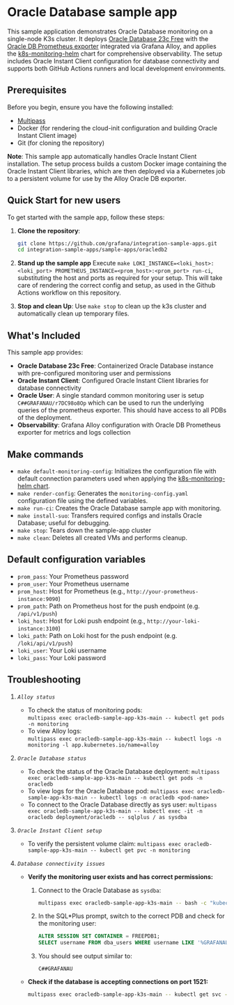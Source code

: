 # Oracle Database sample app

This sample application demonstrates Oracle Database monitoring on a single-node K3s cluster. It deploys [Oracle Database 23c Free](https://www.oracle.com/database/free) with the [Oracle DB Prometheus exporter](https://github.com/grafana/alloy/blob/main/docs/sources/reference/components/prometheus/prometheus.exporter.oracledb.md) integrated via Grafana Alloy, and applies the [k8s-monitoring-helm](https://github.com/grafana/k8s-monitoring-helm) chart for comprehensive observability. The setup includes Oracle Instant Client configuration for database connectivity and supports both GitHub Actions runners and local development environments.

## Prerequisites

Before you begin, ensure you have the following installed:

- [Multipass](https://multipass.run/)
- Docker (for rendering the cloud-init configuration and building Oracle Instant Client image)
- Git (for cloning the repository)

**Note**: This sample app automatically handles Oracle Instant Client installation. The setup process builds a custom Docker image containing the Oracle Instant Client libraries, which are then deployed via a Kubernetes job to a persistent volume for use by the Alloy Oracle DB exporter.

## Quick Start for new users

To get started with the sample app, follow these steps:

1. **Clone the repository**: 
   ```sh
   git clone https://github.com/grafana/integration-sample-apps.git
   cd integration-sample-apps/sample-apps/oracledb2
   ```

2. **Stand up the sample app**
   Execute `make LOKI_INSTANCE=<loki_host>:<loki_port> PROMETHEUS_INSTANCE=<prom_host>:<prom_port> run-ci`, substituting the host and ports as required for your setup.
   This will take care of rendering the correct config and setup, as used in the Github Actions workflow on this repository.

6. **Stop and clean Up**: 
   Use `make stop` to clean up the k3s cluster and automatically clean up temporary files.

## What's Included

This sample app provides:

- **Oracle Database 23c Free**: Containerized Oracle Database instance with pre-configured monitoring user and permissions
- **Oracle Instant Client**: Configured Oracle Instant Client libraries for database connectivity
- **Oracle User**: A single standard common monitoring user is setup `C##GRAFANAU/r7DC98o8Op` which can be used to run the underlying queries of the prometheus exporter. This should have access to all PDBs of the deployment.
- **Observability**: Grafana Alloy configuration with Oracle DB Prometheus exporter for metrics and logs collection

## Make commands

- `make default-monitoring-config`: Initializes the configuration file with default connection parameters used when applying the [k8s-monitoring-helm chart](https://github.com/grafana/k8s-monitoring-helm).
- `make render-config`: Generates the `monitoring-config.yaml` configuration file using the defined variables.
- `make run-ci`: Creates the Oracle Database sample app with monitoring.
- `make install-suo`: Transfers required configs and installs Oracle Database; useful for debugging.
- `make stop`: Tears down the sample-app cluster
- `make clean`: Deletes all created VMs and performs cleanup.

## Default configuration variables

- `prom_pass`: Your Prometheus password
- `prom_user`: Your Prometheus username
- `prom_host`: Host for Prometheus (e.g., `http://your-prometheus-instance:9090`)
- `prom_path`: Path on Prometheus host for the push endpoint (e.g. `/api/v1/push`)
- `loki_host`: Host for Loki push endpoint (e.g., `http://your-loki-instance:3100`)
- `loki_path`: Path on Loki host for the push endpoint (e.g. `/loki/api/v1/push`)
- `loki_user`: Your Loki username
- `loki_pass`: Your Loki password

## Troubleshooting

1. *`Alloy status`*
   - To check the status of monitoring pods:  
     `multipass exec oracledb-sample-app-k3s-main -- kubectl get pods -n monitoring`
   - To view Alloy logs:  
     `multipass exec oracledb-sample-app-k3s-main -- kubectl logs -n monitoring -l app.kubernetes.io/name=alloy`

2. *`Oracle Database status`*
   - To check the status of the Oracle Database deployment:
     `multipass exec oracledb-sample-app-k3s-main -- kubectl get pods -n oracledb`
   - To view logs for the Oracle Database pod:
     `multipass exec oracledb-sample-app-k3s-main -- kubectl logs -n oracledb <pod-name>`
   - To connect to the Oracle Database directly as sys user:
     `multipass exec oracledb-sample-app-k3s-main -- kubectl exec -it -n oracledb deployment/oracledb -- sqlplus / as sysdba`

3. *`Oracle Instant Client setup`*
   - To verify the persistent volume claim:
     `multipass exec oracledb-sample-app-k3s-main -- kubectl get pvc -n monitoring`

4. *`Database connectivity issues`*

   - **Verify the monitoring user exists and has correct permissions:**

     1. Connect to the Oracle Database as `sysdba`:
        ```sh
        multipass exec oracledb-sample-app-k3s-main -- bash -c "kubectl exec -it -n oracledb deployment/oracledb -- sqlplus / as sysdba"
        ```

     2. In the SQL*Plus prompt, switch to the correct PDB and check for the monitoring user:
        ```sql
        ALTER SESSION SET CONTAINER = FREEPDB1;
        SELECT username FROM dba_users WHERE username LIKE '%GRAFANAU%';
        ```

     3. You should see output similar to:
        ```
        C##GRAFANAU
        ```

   - **Check if the database is accepting connections on port 1521:**
     ```sh
     multipass exec oracledb-sample-app-k3s-main -- kubectl get svc -n oracledb
     ```
